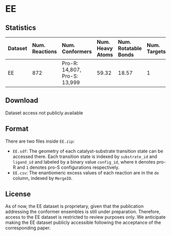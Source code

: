 # EE

## Statistics

| Dataset | Num. Reactions | Num. Conformers                 | Num. Heavy Atoms              | Num. Rotatable Bonds | Num. Targets | Atomic Species                                   |
| :------ | :------------- | :------------------------------ | :---------------------------- | :------------------- | :----------- | :----------------------------------------------- |
| EE      | 872            | Pro-R: 14,807, Pro-S: 13,999    | 59.32                         | 18.57                | 1            | H, C, N, O, F, P, Cl, Br, Rh                     |

## Download

Dataset access not publicly available

## Format

There are two files inside `EE.zip`:

* `EE.sdf`: The geometry of each catalyst-substrate transition state can be accessed there. Each transition state is indexed by `substrate_id` and `ligand_id` and labeled by a binary value `config_id`, where `0` denotes pro-R and `1` denotes pro-S configurations respectively.
* `EE.csv`: The enantiomeric excess values of each reaction are in the `de` column, indexed by `MergeID`.

## License

As of now, the EE dataset is proprietary, given that the publication addressing the conformer ensembles is still under preparation. Therefore, access to the EE dataset is restricted to review purposes only. We anticipate making the EE dataset publicly accessible following the acceptance of the corresponding paper.
